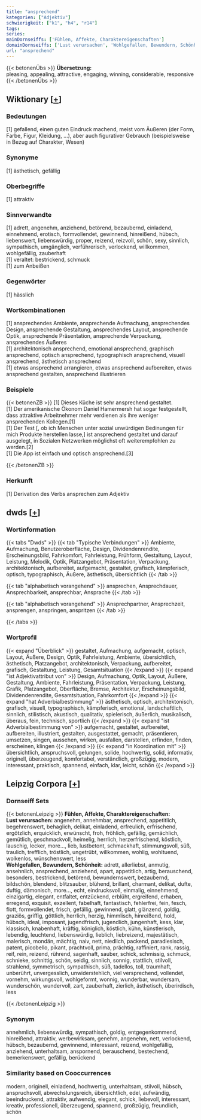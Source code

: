 ```yaml
---
title: "ansprechend"
kategorien: ["Adjektiv"]
schwierigkeit: ["k1", "h4", "r14"]
tags:
series:
mainDornseiffs: ['Fühlen, Affekte, Charaktereigenschaften']
domainDornseiffs: ['Lust verursachen', 'Wohlgefallen, Bewundern, Schönheit']
url: "ansprechend"
---
```


{{< betonenÜbs >}}
**Übersetzung:**  
pleasing, appealing, attractive, engaging, winning, considerable, responsive  
{{< /betonenÜbs >}}

## Wiktionary [[+](https://de.wiktionary.org/wiki/ansprechend)]

### Bedeutungen
[1] gefallend, einen guten Eindruck machend, meist vom Äußeren (der Form, Farbe, Figur, Kleidung, …), aber auch figurativer Gebrauch (beispielsweise in Bezug auf Charakter, Wesen)  

### Synonyme
[1] ästhetisch, gefällig  

### Oberbegriffe
[1] attraktiv  

### Sinnverwandte
[1] adrett, angenehm, anziehend, betörend, bezaubernd, einladend, einnehmend, erotisch, formvollendet, gewinnend, hinreißend, hübsch, liebenswert, liebenswürdig, proper, reizend, reizvoll, schön, sexy, sinnlich, sympathisch, umgänglich, verführerisch,  verlockend, willkommen, wohlgefällig, zauberhaft  
[1] veraltet: bestrickend, schmuck  
[1] zum Anbeißen  

### Gegenwörter
[1] hässlich  

### Wortkombinationen
[1] ansprechendes Ambiente, ansprechende Aufmachung, ansprechendes Design, ansprechende Gestaltung, ansprechendes Layout, ansprechende Optik, ansprechende Präsentation, ansprechende Verpackung, ansprechendes Äußeres  
[1] architektonisch ansprechend, emotional ansprechend, graphisch ansprechend, optisch ansprechend, typographisch ansprechend, visuell ansprechend, ästhetisch ansprechend  
[1] etwas ansprechend arrangieren, etwas ansprechend aufbereiten, etwas ansprechend gestalten, ansprechend illustrieren  

### Beispiele
{{< betonenZB >}}
[1] Dieses Küche ist sehr ansprechend gestaltet.  
[1] Der amerikanische Ökonom  Daniel Hamermersh hat sogar festgestellt, dass attraktive Arbeitnehmer mehr verdienen als ihre weniger ansprechenden Kollegen.[1]  
[1] Der Test [, ob ich Menschen unter sozial unwürdigen Bedinungen für mich Produkte herstellen lasse,] ist ansprechend gestaltet und darauf ausgelegt, in Sozialen Netzwerken möglichst oft weiterempfohlen zu werden.[2]  
[1] Die App ist einfach und optisch ansprechend.[3]  

{{< /betonenZB >}}
### Herkunft
[1] Derivation des Verbs ansprechen zum Adjektiv  



## dwds [[+](https://www.dwds.de/wb/ansprechend)]

### Wortinformation
{{< tabs "Dwds" >}}
{{< tab "Typische Verbindungen" >}}
Ambiente, Aufmachung, Benutzeroberfläche, Design, Dividendenrendite, Erscheinungsbild, Fahrkomfort, Fahrleistung, Frühform, Gestaltung, Layout, Leistung, Melodik, Optik, Platzangebot, Präsentation, Verpackung, architektonisch, aufbereitet, aufgemacht, gestaltet, grafisch, kämpferisch, optisch, typographisch, Äußere, ästhetisch, übersichtlich
{{< /tab >}}

{{< tab "alphabetisch vorangehend" >}}
ansprechen, Ansprechdauer, Ansprechbarkeit, ansprechbar, Ansprache
{{< /tab >}}

{{< tab "alphabetisch vorangehend" >}}
Ansprechpartner, Ansprechzeit, ansprengen, anspringen, anspritzen
{{< /tab >}}

{{< /tabs >}}

### Wortprofil
{{< expand "Überblick" >}} gestaltet, Aufmachung, aufgemacht, optisch, Layout, Äußere, Design, Optik, Fahrleistung, Ambiente, übersichtlich, ästhetisch, Platzangebot, architektonisch, Verpackung, aufbereitet, grafisch, Gestaltung, Leistung, Gesamtsituation {{< /expand >}}
{{< expand "ist Adjektivattribut von" >}} Design, Aufmachung, Optik, Layout, Äußere, Gestaltung, Ambiente, Fahrleistung, Präsentation, Verpackung, Leistung, Grafik, Platzangebot, Oberfläche, Bremse, Architektur, Erscheinungsbild, Dividendenrendite, Gesamtsituation, Fahrkomfort {{< /expand >}}
{{< expand "hat Adverbialbestimmung" >}} ästhetisch, optisch, architektonisch, grafisch, visuell, typographisch, kämpferisch, emotional, landschaftlich, sinnlich, stilistisch, akustisch, qualitativ, spielerisch, äußerlich, musikalisch, überaus, fein, technisch, sportlich {{< /expand >}}
{{< expand "ist Adverbialbestimmung von" >}} aufgemacht, gestaltet, aufbereitet, aufbereiten, illustriert, gestalten, ausgestattet, gemacht, präsentieren, umsetzen, singen, aussehen, wirken, ausfallen, darstellen, erfinden, finden, erscheinen, klingen {{< /expand >}}
{{< expand "in Koordination mit" >}} übersichtlich, anspruchsvoll, gelungen, solide, hochwertig, solid, informativ, originell, überzeugend, komfortabel, verständlich, großzügig, modern, interessant, praktisch, spannend, einfach, klar, leicht, schön {{< /expand >}}

## Leipzig Corpora [[+](https://corpora.uni-leipzig.de/en/res?word=ansprechend&corpusId=deu_newscrawl-public_2018)]

### Dornseiff Sets
{{< betonenLeipzig >}}
**Fühlen, Affekte, Charaktereigenschaften:**  
**Lust verursachen:** angenehm, annehmbar, ansprechend, appetitlich, begehrenswert, behaglich, delikat, einladend, erfreulich, erfrischend, ergötzlich, erquicklich, erwünscht, froh, fröhlich, gefällig, gemächlich, gemütlich, geschmackvoll, heimelig, herrlich, herzerfrischend, köstlich, lauschig, lecker, more..., lieb, lustbetont, schmackhaft, stimmungsvoll, süß, traulich, trefflich, tröstlich, ungetrübt, willkommen, wohlig, wohltuend, wolkenlos, wünschenswert, less  
**Wohlgefallen, Bewundern, Schönheit:** adrett, allerliebst, anmutig, ansehnlich, ansprechend, anziehend, apart, appetitlich, artig, berauschend, besonders, bestrickend, betörend, bewundernswert, bezaubernd, bildschön, blendend, blitzsauber, blühend, brillant, charmant, delikat, dufte, duftig, dämonisch, more..., echt, eindrucksvoll, einmalig, einnehmend, einzigartig, elegant, entfaltet, entzückend, erblüht, ergreifend, erhaben, erregend, exquisit, exzellent, fabelhaft, fantastisch, fehlerfrei, fein, fesch, flott, formvollendet, frisch, gefällig, gewinnend, glatt, glänzend, goldig, graziös, griffig, göttlich, herrlich, herzig, himmlisch, hinreißend, hold, hübsch, ideal, imposant, jugendfrisch, jugendlich, jungenhaft, kess, klar, klassisch, knabenhaft, kräftig, königlich, köstlich, kühn, künstlerisch, lebendig, leuchtend, liebenswürdig, lieblich, liebreizend, majestätisch, malerisch, mondän, mächtig, naiv, nett, niedlich, packend, paradiesisch, patent, picobello, pikant, prachtvoll, prima, prächtig, raffiniert, rank, rassig, reif, rein, reizend, rührend, sagenhaft, sauber, schick, schmissig, schmuck, schnieke, schnittig, schön, seidig, sinnlich, sonnig, stattlich, stilvoll, strahlend, symmetrisch, sympathisch, süß, tadellos, toll, traumhaft, unberührt, unvergesslich, unwiderstehlich, viel versprechend, vollendet, vornehm, wirkungsvoll, wohlgeformt, wonnig, wunderbar, wundersam, wunderschön, wundervoll, zart, zauberhaft, zierlich, ästhetisch, überirdisch, less  

{{< /betonenLeipzig >}}

### Synonym
annehmlich, liebenswürdig, sympathisch, goldig, entgegenkommend, hinreißend, attraktiv, werbewirksam, genehm, angenehm, nett, verlockend, hübsch, bezaubernd, gewinnend, interessant, reizend, wohlgefällig, anziehend, unterhaltsam, anspornend, berauschend, bestechend, bemerkenswert, gefällig, berückend


### Similarity based on Cooccurrences
modern, originell, einladend, hochwertig, unterhaltsam, stilvoll, hübsch, anspruchsvoll, abwechslungsreich, übersichtlich, edel, aufwändig, beeindruckend, attraktiv, aufwendig, elegant, schick, liebevoll, interessant, kreativ, professionell, überzeugend, spannend, großzügig, freundlich, schön

